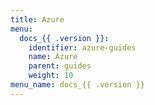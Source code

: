 ```yaml
---
title: Azure
menu:
  docs_{{ .version }}:
    identifier: azure-guides
    name: Azure
    parent: guides
    weight: 10
menu_name: docs_{{ .version }}
---
```

